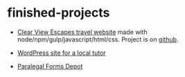 # finished-projects

* [Clear View Escapes travel website](https://tonomoshia.github.io/alter-altar/) made with node/npm/gulp/javascript/html/css. Project is on [github](https://github.com/tonomoshia/alter-altar).

* [WordPress site for a local tutor](https://pamreiher.wordpress.com/)

* [Paralegal Forms Depot](https://formdepot.wordpress.com/)

